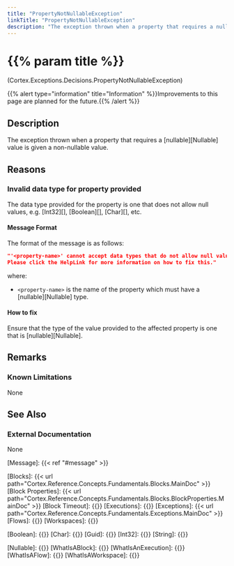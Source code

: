 ```yaml
---
title: "PropertyNotNullableException"
linkTitle: "PropertyNotNullableException"
description: "The exception thrown when a property that requires a nullable value is given a non-nullable value."
---
```


# {{% param title %}}

<p class="namespace">(Cortex.Exceptions.Decisions.PropertyNotNullableException)</p>
{{% alert type="information" title="Information" %}}Improvements to this page are planned for the future.{{% /alert %}}

## Description

The exception thrown when a property that requires a [nullable][Nullable] value is given a non-nullable value.

## Reasons

### Invalid data type for property provided

The data type provided for the property is one that does not allow null values, e.g. [Int32][], [Boolean][], [Char][], etc.

#### Message Format

The format of the message is as follows:

```json
"'<property-name>' cannot accept data types that do not allow null values (e.g. Int32, Boolean, Char, etc.); it must be provided a data type which allows null values.
Please click the HelpLink for more information on how to fix this."
```

where:

* `<property-name>` is the name of the property which must have a [nullable][Nullable] type.

#### How to fix

Ensure that the type of the value provided to the affected property is one that is [nullable][Nullable].

## Remarks

### Known Limitations

None

## See Also
  
### External Documentation

None

[Message]: {{< ref "#message" >}}

[Blocks]: {{< url path="Cortex.Reference.Concepts.Fundamentals.Blocks.MainDoc" >}}
[Block Properties]: {{< url path="Cortex.Reference.Concepts.Fundamentals.Blocks.BlockProperties.MainDoc" >}}
[Block Timeout]: {{<url path="Cortex.Reference.Concepts.Fundamentals.Blocks.BlockProperties.CommonProperties.BlockTimeoutProperty">}}
[Executions]: {{<url path ="Cortex.Reference.Concepts.Fundamentals.Executions.MainDoc">}}
[Exceptions]: {{< url path="Cortex.Reference.Concepts.Fundamentals.Exceptions.MainDoc" >}}
[Flows]: {{<url path="Cortex.Reference.Concepts.Fundamentals.Flows.MainDoc">}}
[Workspaces]: {{<url path="Cortex.Reference.Concepts.Fundamentals.Workspaces.MainDoc">}}

[Boolean]: {{<url path="Cortex.Reference.DataTypes.ConditionalLogic.Boolean.MainDoc">}}
[Char]: {{<url path="Cortex.Reference.DataTypes.Text.Char.MainDoc">}}
[Guid]: {{<url path="Cortex.Reference.DataTypes.Other.Guid.MainDoc">}}
[Int32]: {{<url path="Cortex.Reference.DataTypes.Numbers.Int32.MainDoc">}}
[String]: {{<url path="Cortex.Reference.DataTypes.Text.String.MainDoc">}}

[Nullable]: {{<url path="Cortex.Reference.Concepts.Fundamentals.DataTypes.NullAndNullableTypes.MainDoc">}}
[WhatIsABlock]: {{<url path="Cortex.Reference.Concepts.Fundamentals.Blocks.WhatIsABlock.MainDoc">}}
[WhatIsAnExecution]: {{<url path="Cortex.Reference.Concepts.Fundamentals.Executions.WhatIsAnExecution.MainDoc">}}
[WhatIsAFlow]: {{<url path="Cortex.Reference.Concepts.Fundamentals.Flows.WhatIsAFlow.MainDoc">}}
[WhatIsAWorkspace]: {{<url path="Cortex.Reference.Concepts.Fundamentals.Workspaces.WhatIsAWorkspace.MainDoc">}}
